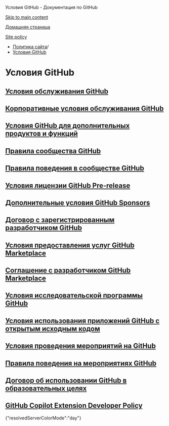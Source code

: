 Условия GitHub - Документация по GitHub

[Skip to main content](#main-content)

[Домашняя страница](/ru)

[Site policy](/ru/site-policy)

* [Политика сайта](/ru/site-policy)/
* [Условия GitHub](/ru/site-policy/github-terms)

Условия GitHub
==========

[Условия обслуживания GitHub](/ru/site-policy/github-terms/github-terms-of-service)
----------

[Корпоративные условия обслуживания GitHub](/ru/site-policy/github-terms/github-corporate-terms-of-service)
----------

[Условия GitHub для дополнительных продуктов и функций](/ru/site-policy/github-terms/github-terms-for-additional-products-and-features)
----------

[Правила сообщества GitHub](/ru/site-policy/github-terms/github-community-guidelines)
----------

[Правила поведения в сообществе GitHub](/ru/site-policy/github-terms/github-community-code-of-conduct)
----------

[Условия лицензии GitHub Pre-release](/ru/site-policy/github-terms/github-pre-release-license-terms)
----------

[Дополнительные условия GitHub Sponsors](/ru/site-policy/github-terms/github-sponsors-additional-terms)
----------

[Договор с зарегистрированным разработчиком GitHub](/ru/site-policy/github-terms/github-registered-developer-agreement)
----------

[Условия предоставления услуг GitHub Marketplace](/ru/site-policy/github-terms/github-marketplace-terms-of-service)
----------

[Соглашение с разработчиком GitHub Marketplace](/ru/site-policy/github-terms/github-marketplace-developer-agreement)
----------

[Условия исследовательской программы GitHub](/ru/site-policy/github-terms/github-research-program-terms)
----------

[Условия использования приложений GitHub с открытым исходным кодом](/ru/site-policy/github-terms/github-open-source-applications-terms-and-conditions)
----------

[Условия проведения мероприятий на GitHub](/ru/site-policy/github-terms/github-event-terms)
----------

[Правила поведения на мероприятиях GitHub](/ru/site-policy/github-terms/github-event-code-of-conduct)
----------

[Договор об использовании GitHub в образовательных целях](/ru/site-policy/github-terms/github-educational-use-agreement)
----------

[GitHub Copilot Extension Developer Policy](/ru/site-policy/github-terms/github-copilot-extension-developer-policy)
----------

{"resolvedServerColorMode":"day"}
